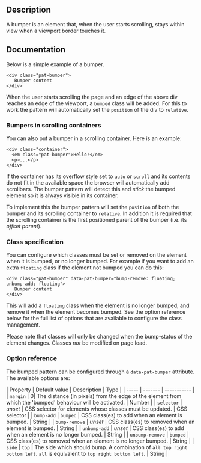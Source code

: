 ## Description
A bumper is an element that, when the user starts scrolling, stays within view when a viewport border touches it.

## Documentation

Below is a simple example of a bumper.

    <div class="pat-bumper">
       Bumper content
    </div>

When the user starts scrolling the page and an edge of the above div reaches an
edge of the viewport, a `bumped` class will be added. For this to work the pattern
will automatically set the ``position`` of the div to ``relative``.

### Bumpers in scrolling containers

You can also put a bumper in a scrolling container. Here is an example:

    <div class="container">
      <em class="pat-bumper">Hello!</em>
      <p>...</p>
    </div>

If the container has its overflow style set to ``auto`` or ``scroll`` and its
contents do not fit in the available space the browser will automatically
add scrollbars. The bumper pattern will detect this and *stick* the bumped
element so it is always visible in its container.

To implement this the bumper pattern will set the ``position`` of both the
bumper and its scrolling container to ``relative``. In addition it is required
that the scrolling container is the first positioned parent of the bumper
(i.e. its *offset parent*).

### Class specification

You can configure which classes must be set or removed on the element when it
is bumped, or no longer bumped. For example if you want to add an extra
`floating` class if the element not bumped you can do this:

    <div class="pat-bumper" data-pat-bumper="bump-remove: floating; unbump-add: floating">
       Bumper content
    </div>

This will add a `floating` class when the element is no longer bumped, and
remove it when the element becomes bumped. See the option reference below
for the full list of options that are available to configure the class
management.

Please note that classes will only be changed when the bump-status of the element
changes. Classes *not* be modified on page load.

### Option reference

The bumped pattern can be configured through a `data-pat-bumper` attribute.
The available options are:

| Property | Default value | Description | Type |
| ----- | ------- | ----------- |
| `margin` | 0| The distance (in pixels) from the edge of the element from which the 'bumped' behaviour will be activated. | Number |
| `selector` | *unset* | CSS selector for elements whose classes must be updated. | CSS selector |
| `bump-add` | `bumped` | CSS class(es) to add when an element is bumped. | String |
| `bump-remove` | *unset* | CSS class(es) to removed when an element is bumped. | String |
| `unbump-add` | *unset* | CSS class(es) to add when an element is no longer bumped. | String |
| `unbump-remove` | `bumped` | CSS class(es) to removed when an element is no longer bumped. | String |
| `side` | `top` | The side which should bump.  A combination of `all top right bottom left`.  `all` is equivalent to `top right bottom left`. | String |
